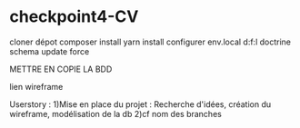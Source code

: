 # checkpoint4-CV
cloner dépot
composer install
yarn install
configurer env.local
d:f:l
doctrine schema update force

METTRE EN COPIE LA BDD


lien wireframe


Userstory :
1)Mise en place du projet : Recherche d'idées, création du wireframe, modélisation de la db
2)cf nom des branches